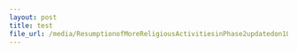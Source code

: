 ```yaml
---
layout: post
title: test
file_url: /media/ResumptionofMoreReligiousActivitiesinPhase2updatedon18Aug.pdf
---
```

